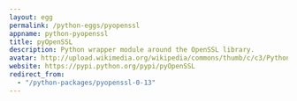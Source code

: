 ```yaml
---
layout: egg
permalink: /python-eggs/pyopenssl
appname: python-pyopenssl
title: pyOpenSSL
description: Python wrapper module around the OpenSSL library.
avatar: http://upload.wikimedia.org/wikipedia/commons/thumb/c/c3/Python-logo-notext.svg/110px-Python-logo-notext.svg.png
website: https://pypi.python.org/pypi/pyOpenSSL
redirect_from:
  - "/python-packages/pyopenssl-0-13"
---
```



